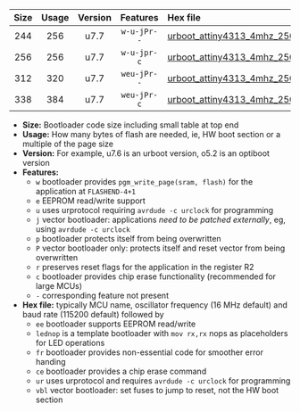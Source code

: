 |Size|Usage|Version|Features|Hex file|
|:-:|:-:|:-:|:-:|:--|
|244|256|u7.7|`w-u-jPr--`|[urboot_attiny4313_4mhz_250000bps_lednop_fr_ur_vbl.hex](https://raw.githubusercontent.com/stefanrueger/urboot.hex/main/mcus/attiny4313/fcpu_4mhz/250000_bps/urboot_attiny4313_4mhz_250000bps_lednop_fr_ur_vbl.hex)|
|256|256|u7.7|`w-u-jpr-c`|[urboot_attiny4313_4mhz_250000bps_lednop_fr_ce_ur_vbl.hex](https://raw.githubusercontent.com/stefanrueger/urboot.hex/main/mcus/attiny4313/fcpu_4mhz/250000_bps/urboot_attiny4313_4mhz_250000bps_lednop_fr_ce_ur_vbl.hex)|
|312|320|u7.7|`weu-jPr--`|[urboot_attiny4313_4mhz_250000bps_ee_lednop_fr_ur_vbl.hex](https://raw.githubusercontent.com/stefanrueger/urboot.hex/main/mcus/attiny4313/fcpu_4mhz/250000_bps/urboot_attiny4313_4mhz_250000bps_ee_lednop_fr_ur_vbl.hex)|
|338|384|u7.7|`weu-jPr-c`|[urboot_attiny4313_4mhz_250000bps_ee_lednop_fr_ce_ur_vbl.hex](https://raw.githubusercontent.com/stefanrueger/urboot.hex/main/mcus/attiny4313/fcpu_4mhz/250000_bps/urboot_attiny4313_4mhz_250000bps_ee_lednop_fr_ce_ur_vbl.hex)|

- **Size:** Bootloader code size including small table at top end
- **Usage:** How many bytes of flash are needed, ie, HW boot section or a multiple of the page size
- **Version:** For example, u7.6 is an urboot version, o5.2 is an optiboot version
- **Features:**
  + `w` bootloader provides `pgm_write_page(sram, flash)` for the application at `FLASHEND-4+1`
  + `e` EEPROM read/write support
  + `u` uses urprotocol requiring `avrdude -c urclock` for programming
  + `j` vector bootloader: applications *need to be patched externally*, eg, using `avrdude -c urclock`
  + `p` bootloader protects itself from being overwritten
  + `P` vector bootloader only: protects itself and reset vector from being overwritten
  + `r` preserves reset flags for the application in the register R2
  + `c` bootloader provides chip erase functionality (recommended for large MCUs)
  + `-` corresponding feature not present
- **Hex file:** typically MCU name, oscillator frequency (16 MHz default) and baud rate (115200 default) followed by
  + `ee` bootloader supports EEPROM read/write
  + `lednop` is a template bootloader with `mov rx,rx` nops as placeholders for LED operations
  + `fr` bootloader provides non-essential code for smoother error handing
  + `ce` bootloader provides a chip erase command
  + `ur` uses urprotocol and requires `avrdude -c urclock` for programming
  + `vbl` vector bootloader: set fuses to jump to reset, not the HW boot section
